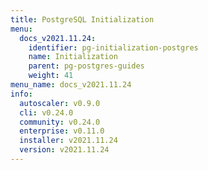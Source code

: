 ```yaml
---
title: PostgreSQL Initialization
menu:
  docs_v2021.11.24:
    identifier: pg-initialization-postgres
    name: Initialization
    parent: pg-postgres-guides
    weight: 41
menu_name: docs_v2021.11.24
info:
  autoscaler: v0.9.0
  cli: v0.24.0
  community: v0.24.0
  enterprise: v0.11.0
  installer: v2021.11.24
  version: v2021.11.24
---
```


